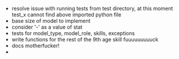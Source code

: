 - resolve issue with running tests from test directory, at this moment test_x cannot find above imported python file
- base size of model to implement
- consider '-' as a value of stat
- tests for model_type, model_role, skills, exceptions
- write functions for the rest of the 9th age skill fuuuuuuuuuck
- docs motherfucker!
-
